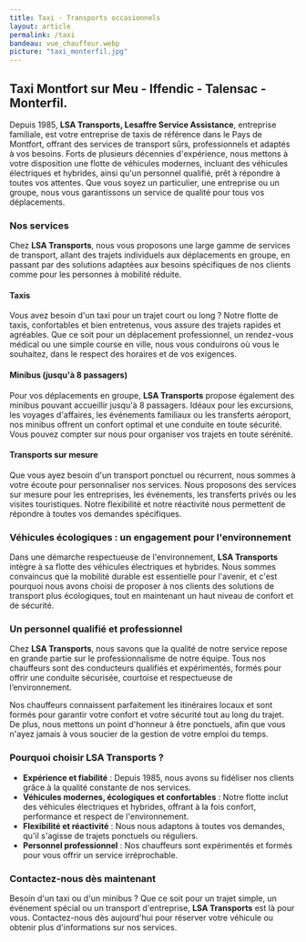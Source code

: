 ```yaml
---
title: Taxi - Transports occasionnels
layout: article
permalink: /taxi 
bandeau: vue_chauffeur.webp
picture: "taxi_monterfil.jpg"
---
```


## Taxi Montfort sur Meu - Iffendic - Talensac - Monterfil.


Depuis 1985, **LSA Transports, Lesaffre Service Assistance**, entreprise familiale, est votre entreprise de taxis de référence dans le Pays de Montfort, offrant des services de transport sûrs, professionnels et adaptés à vos besoins. Forts de plusieurs décennies d'expérience, nous mettons à votre disposition une flotte de véhicules modernes, incluant des véhicules électriques et hybrides, ainsi qu'un personnel qualifié, prêt à répondre à toutes vos attentes. Que vous soyez un particulier, une entreprise ou un groupe, nous vous garantissons un service de qualité pour tous vos déplacements.

### **Nos services**

Chez **LSA Transports**, nous vous proposons une large gamme de services de transport, allant des trajets individuels aux déplacements en groupe, en passant par des solutions adaptées aux besoins spécifiques de nos clients comme pour les personnes à mobilité réduite.

#### **Taxis**
Vous avez besoin d'un taxi pour un trajet court ou long ? Notre flotte de taxis, confortables et bien entretenus, vous assure des trajets rapides et agréables. Que ce soit pour un déplacement professionnel, un rendez-vous médical ou une simple course en ville, nous vous conduirons où vous le souhaitez, dans le respect des horaires et de vos exigences.

#### **Minibus (jusqu'à 8 passagers)**
Pour vos déplacements en groupe, **LSA Transports** propose également des minibus pouvant accueillir jusqu'à 8 passagers. Idéaux pour les excursions, les voyages d'affaires, les événements familiaux ou les transferts aéroport, nos minibus offrent un confort optimal et une conduite en toute sécurité. Vous pouvez compter sur nous pour organiser vos trajets en toute sérénité.

#### **Transports sur mesure**
Que vous ayez besoin d'un transport ponctuel ou récurrent, nous sommes à votre écoute pour personnaliser nos services. Nous proposons des services sur mesure pour les entreprises, les événements, les transferts privés ou les visites touristiques. Notre flexibilité et notre réactivité nous permettent de répondre à toutes vos demandes spécifiques.

### **Véhicules écologiques : un engagement pour l'environnement**

Dans une démarche respectueuse de l'environnement, **LSA Transports** intègre à sa flotte des véhicules électriques et hybrides. Nous sommes convaincus que la mobilité durable est essentielle pour l'avenir, et c'est pourquoi nous avons choisi de proposer à nos clients des solutions de transport plus écologiques, tout en maintenant un haut niveau de confort et de sécurité.

### **Un personnel qualifié et professionnel**

Chez **LSA Transports**, nous savons que la qualité de notre service repose en grande partie sur le professionnalisme de notre équipe. Tous nos chauffeurs sont des conducteurs qualifiés et expérimentés, formés pour offrir une conduite sécurisée, courtoise et respectueuse de l’environnement.

Nos chauffeurs connaissent parfaitement les itinéraires locaux et sont formés pour garantir votre confort et votre sécurité tout au long du trajet. De plus, nous mettons un point d'honneur à être ponctuels, afin que vous n'ayez jamais à vous soucier de la gestion de votre emploi du temps.

### **Pourquoi choisir LSA Transports ?**

- **Expérience et fiabilité** : Depuis 1985, nous avons su fidéliser nos clients grâce à la qualité constante de nos services.
- **Véhicules modernes, écologiques et confortables** : Notre flotte inclut des véhicules électriques et hybrides, offrant à la fois confort, performance et respect de l'environnement.
- **Flexibilité et réactivité** : Nous nous adaptons à toutes vos demandes, qu'il s'agisse de trajets ponctuels ou réguliers.
- **Personnel professionnel** : Nos chauffeurs sont expérimentés et formés pour vous offrir un service irréprochable.


### **Contactez-nous dès maintenant**

Besoin d'un taxi ou d'un minibus ? Que ce soit pour un trajet simple, un événement spécial ou un transport d'entreprise, **LSA Transports** est là pour vous. Contactez-nous dès aujourd'hui pour réserver votre véhicule ou obtenir plus d'informations sur nos services.



